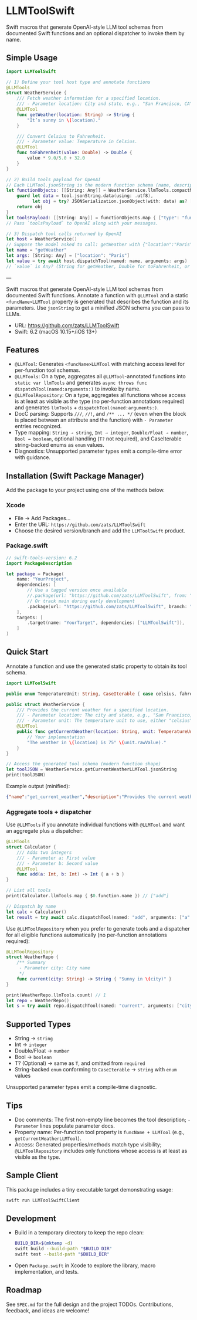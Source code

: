 # LLMToolSwift

Swift macros that generate OpenAI-style LLM tool schemas from documented Swift functions and an optional dispatcher to invoke them by name.

## Simple Usage

```swift
import LLMToolSwift

// 1) Define your tool host type and annotate functions
@LLMTools
struct WeatherService {
    /// Fetch weather information for a specified location.
    /// - Parameter location: City and state, e.g., "San Francisco, CA".
    @LLMTool
    func getWeather(location: String) -> String {
        "It’s sunny in \(location)."
    }

    /// Convert Celsius to Fahrenheit.
    /// - Parameter value: Temperature in Celsius.
    @LLMTool
    func toFahrenheit(value: Double) -> Double {
        value * 9.0/5.0 + 32.0
    }
}

// 2) Build tools payload for OpenAI
// Each LLMTool.jsonString is the modern function schema (name, description, strict, parameters).
let functionObjects: [[String: Any]] = WeatherService.llmTools.compactMap { tool in
    guard let data = tool.jsonString.data(using: .utf8),
          let obj = try? JSONSerialization.jsonObject(with: data) as? [String: Any] else { return nil }
    return obj
}
let toolsPayload: [[String: Any]] = functionObjects.map { ["type": "function", "function": $0] }
// Pass `toolsPayload` to OpenAI along with your messages.

// 3) Dispatch tool calls returned by OpenAI
let host = WeatherService()
// Suppose the model asked to call: getWeather with {"location":"Paris"}
let name = "getWeather"
let args: [String: Any] = ["location": "Paris"]
let value = try await host.dispatchTool(named: name, arguments: args)
// `value` is Any? (String for getWeather, Double for toFahrenheit, or nil for Void)
```

—

Swift macros that generate OpenAI-style LLM tool schemas from documented Swift functions. Annotate a function with `@LLMTool` and a static `<funcName>LLMTool` property is generated that describes the function and its parameters. Use `jsonString` to get a minified JSON schema you can pass to LLMs.

- URL: https://github.com/zats/LLMToolSwift
- Swift: 6.2 (macOS 10.15+/iOS 13+)

## Features
- `@LLMTool`: Generates `<funcName>LLMTool` with matching access level for per-function tool schemas.
- `@LLMTools`: On a type, aggregates all `@LLMTool`-annotated functions into `static var llmTools` and generates `async throws func dispatchTool(named:arguments:)` to invoke by name.
- `@LLMToolRepository`: On a type, aggregates all functions whose access is at least as visible as the type (no per-function annotations required) and generates `llmTools` + `dispatchTool(named:arguments:)`.
- DocC parsing: Supports `///`, `//!`, and `/** ... */` (even when the block is placed between an attribute and the function) with `- Parameter` entries recognized.
- Type mapping: `String → string`, `Int → integer`, `Double/Float → number`, `Bool → boolean`, optional handling (`T?` not required), and CaseIterable string-backed enums as `enum` values.
- Diagnostics: Unsupported parameter types emit a compile-time error with guidance.

## Installation (Swift Package Manager)
Add the package to your project using one of the methods below.

### Xcode
- File → Add Packages…
- Enter the URL: `https://github.com/zats/LLMToolSwift`
- Choose the desired version/branch and add the `LLMToolSwift` product.

### Package.swift
```swift
// swift-tools-version: 6.2
import PackageDescription

let package = Package(
    name: "YourProject",
    dependencies: [
        // Use a tagged version once available
        //.package(url: "https://github.com/zats/LLMToolSwift", from: "0.1.0"),
        // Or track main during early development
        .package(url: "https://github.com/zats/LLMToolSwift", branch: "main"),
    ],
    targets: [
        .target(name: "YourTarget", dependencies: ["LLMToolSwift"]),
    ]
)
```

## Quick Start
Annotate a function and use the generated static property to obtain its tool schema.

```swift
import LLMToolSwift

public enum TemperatureUnit: String, CaseIterable { case celsius, fahrenheit }

public struct WeatherService {
    /// Provides the current weather for a specified location.
    /// - Parameter location: The city and state, e.g., "San Francisco, CA".
    /// - Parameter unit: The temperature unit to use, either "celsius" or "fahrenheit".
    @LLMTool
    public func getCurrentWeather(location: String, unit: TemperatureUnit) -> String {
        // Your implementation
        "The weather in \(location) is 75° \(unit.rawValue)."
    }
}

// Access the generated tool schema (modern function shape)
let toolJSON = WeatherService.getCurrentWeatherLLMTool.jsonString
print(toolJSON)
```

Example output (minified):

```json
{"name":"get_current_weather","description":"Provides the current weather for a specified location.","strict":true,"parameters":{"type":"object","properties":{"location":{"type":"string","description":"The city and state, e.g., \"San Francisco, CA\"."},"unit":{"type":"string","description":"The temperature unit to use, either \"celsius\" or \"fahrenheit\".","enum":["celsius","fahrenheit"]}},"required":["location","unit"],"additionalProperties":false}}
```
### Aggregate tools + dispatcher
Use `@LLMTools` if you annotate individual functions with `@LLMTool` and want an aggregate plus a dispatcher:

```swift
@LLMTools
struct Calculator {
    /// Adds two integers
    /// - Parameter a: First value
    /// - Parameter b: Second value
    @LLMTool
    func add(a: Int, b: Int) -> Int { a + b }
}

// List all tools
print(Calculator.llmTools.map { $0.function.name }) // ["add"]

// Dispatch by name
let calc = Calculator()
let result = try await calc.dispatchTool(named: "add", arguments: ["a": 2, "b": 3]) as? Int
```

Use `@LLMToolRepository` when you prefer to generate tools and a dispatcher for all eligible functions automatically (no per-function annotations required):

```swift
@LLMToolRepository
struct WeatherRepo {
    /** Summary
     - Parameter city: City name
     */
    func current(city: String) -> String { "Sunny in \(city)" }
}

print(WeatherRepo.llmTools.count) // 1
let repo = WeatherRepo()
let s = try await repo.dispatchTool(named: "current", arguments: ["city": "Lisbon"]) as? String
```

## Supported Types
- String → `string`
- Int → `integer`
- Double/Float → `number`
- Bool → `boolean`
- T? (Optional) → same as `T`, and omitted from `required`
- String-backed `enum` conforming to `CaseIterable` → `string` with `enum` values

Unsupported parameter types emit a compile-time diagnostic.

## Tips
- Doc comments: The first non-empty line becomes the tool description; `- Parameter` lines populate parameter docs.
- Property name: Per-function tool property is `funcName + LLMTool` (e.g., `getCurrentWeatherLLMTool`).
- Access: Generated properties/methods match type visibility; `@LLMToolRepository` includes only functions whose access is at least as visible as the type.

## Sample Client
This package includes a tiny executable target demonstrating usage:

```bash
swift run LLMToolSwiftClient
```

## Development
- Build in a temporary directory to keep the repo clean:
  ```bash
  BUILD_DIR=$(mktemp -d)
  swift build --build-path "$BUILD_DIR"
  swift test --build-path "$BUILD_DIR"
  ```
- Open `Package.swift` in Xcode to explore the library, macro implementation, and tests.

## Roadmap
See `SPEC.md` for the full design and the project TODOs. Contributions, feedback, and ideas are welcome!
